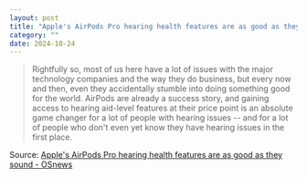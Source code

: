 ```yaml
---
layout: post
title: "Apple's AirPods Pro hearing health features are as good as they sound"
category: ""
date: 2024-10-24
---
```


>Rightfully so, most of us here have a lot of issues with the major technology companies and the way they do business, but every now and then, even they accidentally stumble into doing something good for the world. AirPods are already a success story, and gaining access to hearing aid-level features at their price point is an absolute game changer for a lot of people with hearing issues -- and for a lot of people who don't even yet know they have hearing issues in the first place.

Source: [Apple's AirPods Pro hearing health features are as good as they sound - OSnews](https://www.osnews.com/story/140964/apples-airpods-pro-hearing-health-features-are-as-good-as-they-sound/)
